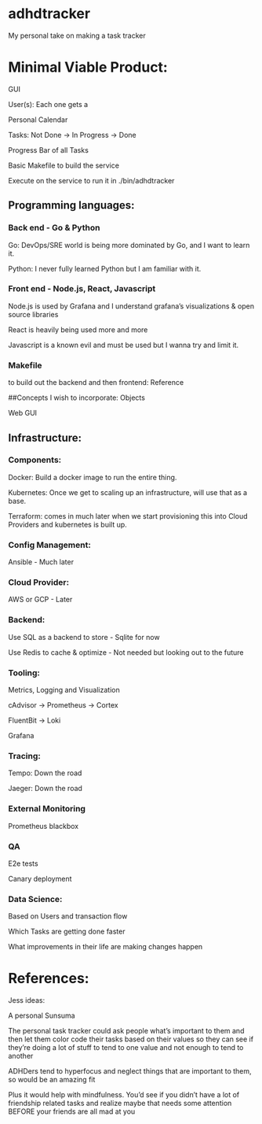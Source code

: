# adhdtracker

My personal take on making a task tracker

# Minimal Viable Product:

 GUI

User(s): Each one gets a

Personal Calendar

Tasks:
    Not Done -> In Progress -> Done

Progress Bar of all Tasks


Basic Makefile to build the service

Execute on the service to run it in ./bin/adhdtracker

## Programming languages:

### Back end - Go & Python
Go: DevOps/SRE world is being more dominated by Go, and I want to learn it.

Python: I never fully learned Python but I am familiar with it.

### Front end - Node.js, React, Javascript
Node.js is used by Grafana and I understand grafana’s visualizations & open source libraries

React is heavily being used more and more

Javascript is a known evil and must be used but I wanna try and limit it.

### Makefile
to build out the backend and then frontend: Reference

##Concepts I wish to incorporate:
Objects

Web GUI

## Infrastructure:
### Components:
Docker: Build a docker image to run the entire thing.

Kubernetes: Once we get to scaling up an infrastructure, will use that as a base.

Terraform: comes in much later when we start provisioning this into Cloud Providers and kubernetes is built up.

### Config Management:
Ansible - Much later

### Cloud Provider:
AWS or GCP - Later

### Backend:
Use SQL as a backend to store - Sqlite for now

Use Redis to cache & optimize - Not needed but looking out to the future

### Tooling:
Metrics, Logging and Visualization

cAdvisor -> Prometheus -> Cortex

FluentBit -> Loki

Grafana

### Tracing:
Tempo: Down the road

Jaeger: Down the road

### External Monitoring
Prometheus blackbox

### QA
E2e tests

Canary deployment

### Data Science:
Based on Users and transaction flow

Which Tasks are getting done faster

What improvements in their life are making changes happen

# References:

Jess ideas:

A personal Sunsuma

The personal task tracker could ask people what’s important to them and then let them color code their tasks based on their values so they can see if they’re doing a lot of stuff to tend to one value and not enough to tend to another

ADHDers tend to hyperfocus and neglect things that are important to them, so would be an amazing fit

Plus it would help with mindfulness. You’d see if you didn’t have a lot of friendship  related tasks and realize maybe that needs some attention BEFORE your friends are all mad at you 

